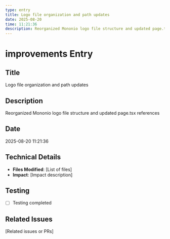 ```yaml
---
type: entry
title: Logo file organization and path updates
date: 2025-08-20
time: 11:21:36
description: Reorganized Mononio logo file structure and updated page.tsx references
---
```


# improvements Entry

## Title
Logo file organization and path updates

## Description
Reorganized Mononio logo file structure and updated page.tsx references

## Date
2025-08-20 11:21:36

## Technical Details
- **Files Modified**: [List of files]
- **Impact**: [Impact description]

## Testing
- [ ] Testing completed

## Related Issues
[Related issues or PRs]